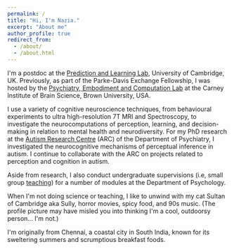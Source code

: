 ```yaml
---
permalink: /
title: "Hi, I'm Nazia."
excerpt: "About me"
author_profile: true
redirect_from: 
  - /about/
  - /about.html
---
```


I'm a postdoc at the [Prediction and Learning Lab](https://www.lawsonlab.co.uk/), University of Cambridge, UK. Previously, as part of the Parke-Davis Exchange Fellowship, I was hosted by the [Psychiatry, Embodiment and Computation Lab](https://fpetzschner.com/lab/) at the Carney Institute of Brain Science, Brown University, USA.

I use a variety of cognitive neuroscience techniques, from behavioural experiments to ultra high-resolution 7T MRI and Spectroscopy, to investigate the neurocomputations of perception, learning, and decision-making in relation to mental health and neurodiversity. For my PhD research at the [Autism Research Centre](http://www.autismresearchcentre.com/) (ARC) of the Department of Psychiatry, I investigated the neurocognitive mechanisms of perceptual inference in autism. I continue to collaborate with the ARC on projects related to perception and cognition in autism.

Aside from research, I also conduct undergraduate supervisions (i.e, small group [teaching](https://naziajassim.github.io/teaching/)) for a number of modules at the Department of Psychology.

When I'm not doing science or teaching, I like to unwind with my cat Sultan of Cambridge aka Sully, horror movies, spicy food, and 90s music. (The profile picture may have misled you into thinking I'm a cool, outdoorsy person... I'm not.)

I'm originally from Chennai, a coastal city in South India, known for its sweltering summers and scrumptious breakfast foods.
